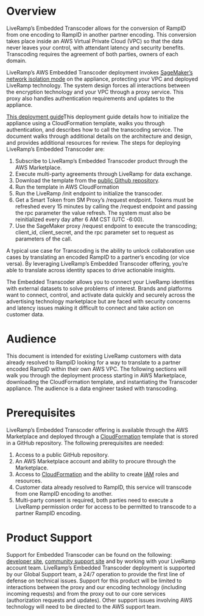 # Overview
LiveRamp’s Embedded Transcoder allows for the conversion of RampID from one encoding to RampID in another partner encoding.  This conversion takes place inside an AWS Virtual Private Cloud (VPC) so that the data never leaves your control, with attendant latency and security benefits. Transcoding requires the agreement of both parties, owners of each domain.

LiveRamp’s AWS Embedded Transcoder deployment invokes [SageMaker’s network isolation mode](https://aws.amazon.com/blogs/security/secure-deployment-of-amazon-sagemaker-resources/) on the appliance, protecting your VPC and deployed LiveRamp technology. The system design forces all interactions between the encryption technology and your VPC through a proxy service.  This proxy also handles authentication requirements and updates to the appliance.

[This deployment guide](https://github.com/hansfrederickbrown/liveramp-aws-transcoding-public/blob/patch-1/docs/AWS%20Embedded%20Transcoder%20Deployment%20Guide.pdf)This deployment guide details how to initialize the appliance using a CloudFormation template, walks you through authentication, and describes how to call the transcoding service. The document walks through additional details on the architecture and design, and provides additional resources for review.
The steps for deploying LiveRamp’s Embedded Transcoder are:

1. Subscribe to LiveRamp’s Embedded Transcoder product through the AWS Marketplace.
2. Execute multi-party agreements through LiveRamp for data exchange.
3. Download the template from the [public Github repository](https://github.com/LiveRamp/liveramp-aws-transcoding-public).
4. Run the template in AWS CloudFormation
5. Run the LiveRamp /init endpoint to initialize the transcoder.
6. Get a Smart Token from SM Proxy’s /request endpoint. Tokens must be refreshed every 15 minutes by calling the /request endpoint and passing the rpc parameter the value refresh. The system must also be reinitialized every day after 6 AM CST (UTC -6:00).
7. Use the SageMaker proxy /request endpoint to execute the transcoding; client_id, client_secret, and the rpc parameter set to request as parameters of the call.

A typical use case for Transcoding is the ability to unlock collaboration use cases by translating an encoded RampID to a partner’s encoding (or vice versa).  By leveraging LiveRamp’s Embedded Transcoder offering, you’re able to translate across identity spaces to drive actionable insights.

The Embedded Transcoder allows you to connect your LiveRamp identities with external datasets to solve problems of interest. Brands and platforms want to connect, control, and activate data quickly and securely across the advertising technology marketplace but are faced with security concerns and latency issues making it difficult to connect and take action on customer data.

# Audience
This document is intended for existing LiveRamp customers with data already resolved to RampID looking for a way to translate to a partner encoded RampID within their own AWS VPC. The following sections will walk you through the deployment process starting in AWS Marketplace, downloading the CloudFormation template, and instantiating the Transcoder appliance. The audience is a data engineer tasked with transcoding.

# Prerequisites
LiveRamp’s Embedded Transcoder offering is available through the AWS Marketplace and deployed through a [CloudFormation](https://aws.amazon.com/cloudformation/) template that is stored in a GitHub repository. 
The following prerequisites are needed:
1. Access to a public GitHub repository.
2. An AWS Marketplace account and ability to procure through the Marketplace.
3. Access to [CloudFormation](https://aws.amazon.com/cloudformation/) and the ability to create [IAM](https://aws.amazon.com/iam/) roles and resources.
4. Customer data already resolved to RampID, this service will transcode from one RampID encoding to another.
5. Multi-party consent is required, both parties need to execute a LiveRamp permission order for access to be permitted to transcode to a partner RampID encoding.
 
# Product Support
Support for Embedded Transcoder can be found on the following:  [developer site](https://developers.liveramp.com/retrieval-api/reference#transcode-rampids-1), [community support site](https://support.liveramp.com/) and by working with your LiveRamp account team.  LiveRamp’s Embedded Transcoder deployment is supported by our Global Support team, a 24/7 operation to provide the first line of defense on technical issues.  Support for this product will be limited to interactions between the proxy and our encoding technology (including incoming requests) and from the proxy out to our core services (authorization requests and updates).  Other support issues involving AWS technology will need to be directed to the AWS support team.
